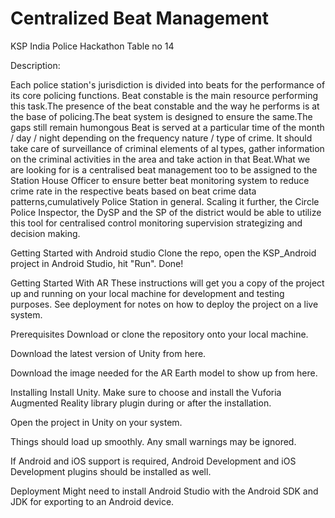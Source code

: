 # Centralized Beat Management
KSP India Police Hackathon Table no 14

Description:

Each police station's jurisdiction is divided into beats for the performance of its core policing functions. Beat constable is the main resource performing this task.The presence of the beat constable and the way he performs is at the base of policing.The beat system is designed to ensure the same.The gaps still remain humongous Beat is served at a particular time of the month / day / night depending on the frequency nature / type of crime. It should take care of surveillance of criminal elements of al types, gather information on the criminal activities in the area and take action in that Beat.What we are looking for is a centralised beat management too to be assigned to the Station House Officer to ensure better beat monitoring system to reduce crime rate in the respective beats based on beat crime data patterns,cumulatively Police Station in general. Scaling it further, the Circle Police Inspector, the DySP and the SP of the district would be able to utilize this tool for centralised control monitoring supervision strategizing and decision making.

Getting Started with Android studio
Clone the repo, open the KSP_Android project in Android Studio, hit "Run". Done!

Getting Started With AR
These instructions will get you a copy of the project up and running on your local machine for development and testing purposes. See deployment for notes on how to deploy the project on a live system.

Prerequisites
Download or clone the repository onto your local machine.

Download the latest version of Unity from here.

Download the image needed for the AR Earth model to show up from here.

Installing
Install Unity. Make sure to choose and install the Vuforia Augmented Reality library plugin during or after the installation.

Open the project in Unity on your system.

Things should load up smoothly. Any small warnings may be ignored.

If Android and iOS support is required, Android Development and iOS Development plugins should be installed as well.

Deployment
Might need to install Android Studio with the Android SDK and JDK for exporting to an Android device.

